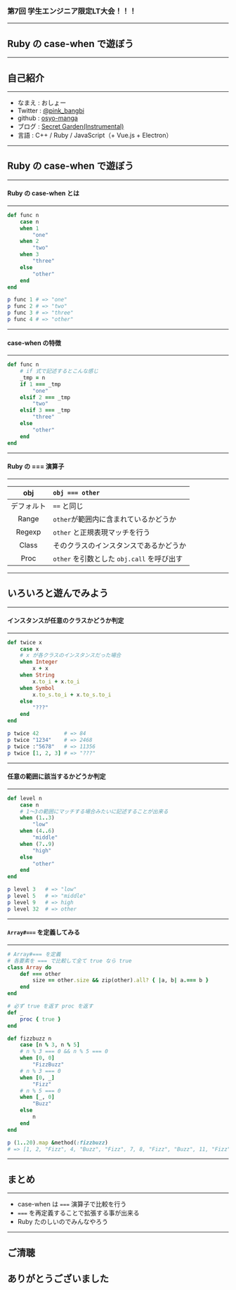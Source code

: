 ### 第7回 学生エンジニア限定LT大会！！！

- - -

## Ruby の case-when で遊ぼう

---

## 自己紹介
- - -

* なまえ  : おしょー
* Twitter : [@pink_bangbi](https://twitter.com/pink_bangbi)
* github  : [osyo-manga](https://github.com/osyo-manga)
* ブログ  : [Secret Garden(Instrumental)](http://secret-garden.hatenablog.com)
* 言語	: C++ / Ruby / JavaScript（+ Vue.js + Electron）

---

## Ruby の case-when で遊ぼう

---

#### Ruby の case-when とは
- - -

```ruby
def func n
	case n
	when 1
		"one"
	when 2
		"two"
	when 3
		"three"
	else
		"other"
	end
end

p func 1 # => "one"
p func 2 # => "two"
p func 3 # => "three"
p func 4 # => "other"
```

<span class="code-presenting-annotation fragment current-only" data-code-focus="2"></span>
<span class="code-presenting-annotation fragment current-only" data-code-focus="3,5,7"></span>
<span class="code-presenting-annotation fragment current-only" data-code-focus="4,6,8"></span>
<span class="code-presenting-annotation fragment current-only" data-code-focus="9-10"></span>

---

#### case-when の特徴
- - -

```ruby
def func n
	# if 式で記述するとこんな感じ
	_tmp = n
	if 1 === _tmp
		"one"
	elsif 2 === _tmp
		"two"
	elsif 3 === _tmp
		"three"
	else
		"other"
	end
end
```

<span class="code-presenting-annotation fragment current-only" data-code-focus="4,6,8"></span>

---

#### Ruby の === 演算子
- - -

| obj | `obj === other` |
|:-----------:|:------------|
| デフォルト | `==` と同じ |
| Range | `other`が範囲内に含まれているかどうか |
| Regexp | `other` と正規表現マッチを行う |
| Class | そのクラスのインスタンスであるかどうか |
| Proc | `other` を引数とした `obj.call` を呼び出す |

---

## いろいろと遊んでみよう

---

#### インスタンスが任意のクラスかどうか判定
- - -

```ruby
def twice x
    case x
    # x が各クラスのインスタンスだった場合
    when Integer
        x + x
    when String
        x.to_i + x.to_i
    when Symbol
        x.to_s.to_i + x.to_s.to_i
    else
        "???"
    end
end

p twice 42        # => 84
p twice "1234"    # => 2468
p twice :"5678"   # => 11356
p twice [1, 2, 3] # => "???"
```

<span class="code-presenting-annotation fragment current-only" data-code-focus="4,15"></span>
<span class="code-presenting-annotation fragment current-only" data-code-focus="6,16"></span>
<span class="code-presenting-annotation fragment current-only" data-code-focus="8,17"></span>
<span class="code-presenting-annotation fragment current-only" data-code-focus="10,18"></span>

---

#### 任意の範囲に該当するかどうか判定
- - -

```ruby
def level n
    case n
    # 1〜3の範囲にマッチする場合みたいに記述することが出来る
    when (1..3)
        "low"
    when (4..6)
        "middle"
    when (7..9)
        "high"
    else
        "other"
    end
end

p level 3   # => "low"
p level 5   # => "middle"
p level 9   # => high
p level 32  # => other
```

<span class="code-presenting-annotation fragment current-only" data-code-focus="4,15"></span>
<span class="code-presenting-annotation fragment current-only" data-code-focus="6,16"></span>
<span class="code-presenting-annotation fragment current-only" data-code-focus="8,17"></span>
<span class="code-presenting-annotation fragment current-only" data-code-focus="10,18"></span>

---

#### `Array#===` を定義してみる
- - -

```ruby
# Array#=== を定義
# 各要素を === で比較して全て true なら true
class Array do
	def === other
		size == other.size && zip(other).all? { |a, b| a.=== b }
	end
end

# 必ず true を返す proc を返す
def _
    proc { true }
end
```

<span class="code-presenting-annotation fragment current-only" data-code-focus="4-6"></span>
<span class="code-presenting-annotation fragment current-only" data-code-focus="10-12"></span>

>>>

```ruby
def fizzbuzz n
    case [n % 3, n % 5]
    # n % 3 === 0 && n % 5 === 0
    when [0, 0]
        "FizzBuzz"
    # n % 3 === 0
    when [0, _]
        "Fizz"
    # n % 5 === 0
    when [_, 0]
        "Buzz"
    else
        n
    end
end

p (1..20).map &method(:fizzbuzz)
# => [1, 2, "Fizz", 4, "Buzz", "Fizz", 7, 8, "Fizz", "Buzz", 11, "Fizz", 13, 14, "FizzBuzz", 16, 17, "Fizz", 19, "Buzz"]
```

<span class="code-presenting-annotation fragment current-only" data-code-focus="2"></span>
<span class="code-presenting-annotation fragment current-only" data-code-focus="4"></span>
<span class="code-presenting-annotation fragment current-only" data-code-focus="7"></span>
<span class="code-presenting-annotation fragment current-only" data-code-focus="10"></span>
<span class="code-presenting-annotation fragment current-only" data-code-focus="13"></span>

---

## まとめ
- - -

* case-when は `===` 演算子で比較を行う
* `===` を再定義することで拡張する事が出来る
* Ruby たのしいのでみんなやろう


---

## ご清聴
## ありがとうございました
